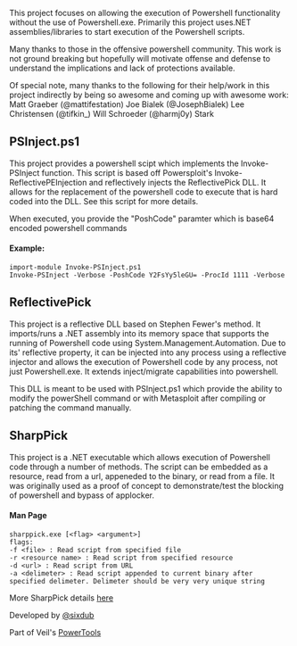This project focuses on allowing the execution of Powershell functionality without the use of Powershell.exe. Primarily this project uses.NET assemblies/libraries to start execution of the Powershell scripts. 

Many thanks to those in the offensive powershell community. This work is not ground breaking but hopefully will motivate offense and defense to understand the implications and lack of protections available.

Of special note, many thanks to the following for their help/work in this project indirectly by being so awesome and coming up with awesome work:
Matt Graeber (@mattifestation)
Joe Bialek (@JosephBialek)
Lee Christensen (@tifkin_)
Will Schroeder (@harmj0y)
Stark

## PSInject.ps1
This project provides a powershell scipt which implements the Invoke-PSInject function. This script is based off Powersploit's Invoke-ReflectivePEInjection and reflectively injects the ReflectivePick DLL. It allows for the replacement of the powershell code to execute that is hard coded into the DLL. See this script for more details. 

When executed, you provide the "PoshCode" paramter which is base64 encoded powershell commands

#### Example:
	import-module Invoke-PSInject.ps1
	Invoke-PSInject -Verbose -PoshCode Y2FsYy5leGU= -ProcId 1111 -Verbose

## ReflectivePick
This project is a reflective DLL based on Stephen Fewer's method. It imports/runs a .NET assembly into its memory space that supports the running of Powershell code using System.Management.Automation. Due to its' reflective property, it can be injected into any process using a reflective injector and allows the execution of Powershell code by any process, not just Powershell.exe. It extends inject/migrate capabilities into powershell. 

This DLL is meant to be used with PSInject.ps1 which provide the ability to modify the powerShell command or with Metasploit after compiling or patching the command manually.

## SharpPick
This project is a .NET executable which allows execution of Powershell code through a number of methods. The script can be embedded as a resource, read from a url, appeneded to the binary, or read from a file. It was originally used as a proof of concept to demonstrate/test the blocking of powershell and bypass of applocker.

#### Man Page
	sharppick.exe [<flag> <argument>]
	flags:
	-f <file> : Read script from specified file
	-r <resource name> : Read script from specified resource
	-d <url> : Read script from URL
	-a <delimeter> : Read script appended to current binary after specified delimeter. Delimeter should be very very unique string

More SharpPick details [here](http://sixdub.net/2014/12/inexorable-powershell-a-red-teamers-tale-of-overcoming-simple-applocker-policies/)

Developed by [@sixdub](https://twitter.com/sixdub)

Part of Veil's [PowerTools](https://github.com/Veil-Framework/PowerTools)
